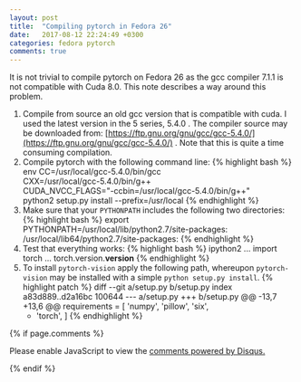 ```yaml
---
layout: post
title:  "Compiling pytorch in Fedora 26"
date:   2017-08-12 22:24:49 +0300
categories: fedora pytorch
comments: true
---
```

It is not trivial to compile pytorch on Fedora 26 as the gcc compiler 7.1.1 is not compatible with Cuda 8.0. This note describes a way around this problem.

1. Compile from source an old gcc version that is compatible with cuda. I used the latest version in the 5 series, 5.4.0 . The compiler source may be downloaded from: [https://ftp.gnu.org/gnu/gcc/gcc-5.4.0/](https://ftp.gnu.org/gnu/gcc/gcc-5.4.0/) . Note that this is quite a time consuming compilation.
2. Compile pytorch with the following command line:
    {% highlight bash %}
    env CC=/usr/local/gcc-5.4.0/bin/gcc  \
        CXX=/usr/local/gcc-5.4.0/bin/g++ \
        CUDA_NVCC_FLAGS="-ccbin=/usr/local/gcc-5.4.0/bin/g++" \
        python2 setup.py install --prefix=/usr/local
    {% endhighlight %}
3. Make sure that your `PYTHONPATH` includes the following two directories:
    {% highlight bash %}
    export PYTHONPATH=/usr/local/lib/python2.7/site-packages:\
                      /usr/local/lib64/python2.7/site-packages:
    {% endhighlight %}
4. Test that everything works:
    {% highlight bash %}
    ipython2
    ... import torch
    ... torch.version.__version__
    {% endhighlight %}
5. To install `pytorch-vision` apply the following path, whereupon `pytorch-vision` may be installed with a simple `python setup.py install`.
    {% highlight patch %}
    diff --git a/setup.py b/setup.py
    index a83d889..d2a16bc 100644
    --- a/setup.py
    +++ b/setup.py
    @@ -13,7 +13,6 @@ requirements = [
         'numpy',
         'pillow',
         'six',
    -    'torch',
     ]
    {% endhighlight %}

{% if page.comments %}
<div id="disqus_thread"></div>
<script>

/**
*  RECOMMENDED CONFIGURATION VARIABLES: EDIT AND UNCOMMENT THE SECTION BELOW TO INSERT DYNAMIC VALUES FROM YOUR PLATFORM OR CMS.
*  LEARN WHY DEFINING THESE VARIABLES IS IMPORTANT: https://disqus.com/admin/universalcode/#configuration-variables*/
/*
var disqus_config = function () {
this.page.url = PAGE_URL;  // Replace PAGE_URL with your page's canonical URL variable
this.page.identifier = PAGE_IDENTIFIER; // Replace PAGE_IDENTIFIER with your page's unique identifier variable
};
*/
(function() { // DON'T EDIT BELOW THIS LINE
var d = document, s = d.createElement('script');
s.src = 'https://dovg.disqus.com/embed.js';
s.setAttribute('data-timestamp', +new Date());
(d.head || d.body).appendChild(s);
})();
</script>
<noscript>Please enable JavaScript to view the <a href="https://disqus.com/?ref_noscript">comments powered by Disqus.</a></noscript>
                            
{% endif %}
